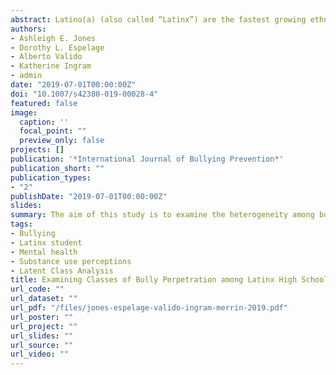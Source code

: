 ```yaml
---
abstract: Latino(a) (also called “Latinx”) are the fastest growing ethnic population in the U.S.; however, there is a dearth of literature that examines intracultural bullying behaviors and their association with mental health and substance use for this population. The current study uses a person-centered approach to examine bully perpetration among Latinx high school students and association with substance use and mental health. Latent Class Analysis was used to identify classes of bullying perpetration among a sample of Latinx adolescents drawn from 9 Colorado high schools (n = 2929). Age and sex were used as predictors to examine differences between classes. Identified bullying classes were then related to mental health (i.e., depression and suicide ideation) and perceptions of future substance use. The latent class analysis identified five classes that included a high bully perpetration class (4.5%, n = 133), a moderate class (13.8%, n = 405), a class that reported high rates of teasing behaviors (13.5%, n = 396), a class that reported high rates of cyberbullying perpetration (7.3%, n = 215), and a low bully perpetration class (60.90%, n = 1780). Females reported lower odds of being in the High and Teasing classes compared to males. Further, the High and Cyberbullying perpetration classes reported the highest rates of depression, suicide ideation, and perception of future substance use compared to other classes. Understanding the risk profile of students who engage in bullying perpetration is essential in creating useful and appropriate resources and interventions. Inclusive efforts are needed to create more effective prevention programs that attend to the growing ethnic diversity among U.S. students.
authors:
- Ashleigh E. Jones
- Dorothy L. Espelage
- Alberto Valido
- Katherine Ingram
- admin
date: "2019-07-01T00:00:00Z"
doi: "10.1007/s42380-019-00028-4"
featured: false
image:
  caption: ''
  focal_point: ""
  preview_only: false
projects: []
publication: '*International Journal of Bullying Prevention*'
publication_short: ""
publication_types:
- "2"
publishDate: "2019-07-01T00:00:00Z"
slides: 
summary: The aim of this study is to examine the heterogeneity among bullying behaviors in a sample of Latinx adolescence and associations with mental health issues and substance use perceptions. 
tags:
- Bullying
- Latinx student
- Mental health
- Substance use perceptions
- Latent Class Analysis
title: Examining Classes of Bully Perpetration among Latinx High School Students and Associations with Substance Use and Mental Health
url_code: ""
url_dataset: ""
url_pdf: "/files/jones-espelage-valido-ingram-merrin-2019.pdf"
url_poster: ""
url_project: ""
url_slides: ""
url_source: ""
url_video: ""
---
```

